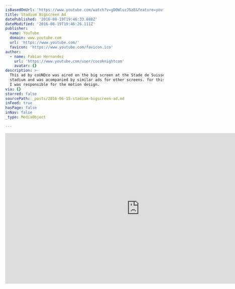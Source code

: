 ```yaml
---
isBasedOnUrl: 'https://www.youtube.com/watch?v=gD0WluzJSzE&feature=youtu.be'
title: Stadium Bigscreen Ad
datePublished: '2016-08-19T19:46:33.888Z'
dateModified: '2016-08-19T19:46:26.111Z'
publisher:
  name: YouTube
  domain: www.youtube.com
  url: 'https://www.youtube.com/'
  favicon: 'https://www.youtube.com/favicon.ico'
author:
  - name: Fabian Hernandez
    url: 'https://www.youtube.com/user/cocoknightcom'
    avatar: {}
description: >-
  This ad by coUNDco was aired on the big screen at the Stade de Suisse soccer
  stadium and was acompanied by similar ads for other screens. for this project
  I was responsible for the motion design.
via: {}
starred: false
sourcePath: _posts/2016-06-15-stadium-bigscreen-ad.md
inFeed: true
hasPage: false
inNav: false
_type: MediaObject

---
```

<iframe src="https://cdn.embedly.com/widgets/media.html?src=https%3A%2F%2Fwww.youtube.com%2Fembed%2FgD0WluzJSzE%3Ffeature%3Doembed&amp;url=http%3A%2F%2Fwww.youtube.com%2Fwatch%3Fv%3DgD0WluzJSzE&amp;image=https%3A%2F%2Fi.ytimg.com%2Fvi%2FgD0WluzJSzE%2Fhqdefault.jpg&amp;key=b7d04c9b404c499eba89ee7072e1c4f7&amp;type=text%2Fhtml&amp;schema=youtube" width="854" height="480" scrolling="no" frameborder="0" allowfullscreen="" style=""></iframe>